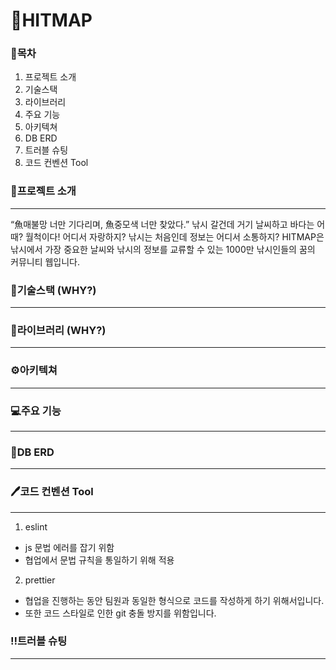# 🐬HITMAP

### 📎목차
1. 프로젝트 소개
2. 기술스택
3. 라이브러리
4. 주요 기능
5. 아키텍쳐
6. DB ERD
7. 트러블 슈팅
8. 코드 컨벤션 Tool

### 📑프로젝트 소개
---
“魚매불망 너만 기다리며, 魚중모색 너만 찾았다.”
낚시 갈건데 거기 날씨하고 바다는 어때?
월척이다! 어디서 자랑하지?
낚시는 처음인데 정보는 어디서 소통하지?
HITMAP은 낚시에서 가장 중요한 날씨와 낚시의 정보를 교류할 수 있는 1000만 낚시인들의 꿈의 커뮤니티 웹입니다.

### 🔧기술스택 (WHY?)
---

### 📘라이브러리 (WHY?)
---

### ⚙️아키텍쳐
---

### 💻주요 기능
---

### 🤝DB ERD
---

### 🖊️코드 컨벤션 Tool
---
1. eslint
- js 문법 에러를 잡기 위함
- 협업에서 문법 규칙을 통일하기 위해 적용

2. prettier
- 협업을 진행하는 동안 팀원과 동일한 형식으로 코드를 작성하게 하기 위해서입니다.
- 또한 코드 스타일로 인한 git 충돌 방지를 위함입니다.

### ‼️트러블 슈팅
---
